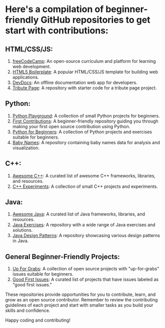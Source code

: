 # Here's a compilation of beginner-friendly GitHub repositories to get start with contributions:

## HTML/CSS/JS:
1. [freeCodeCamp](https://github.com/freeCodeCamp/freeCodeCamp): An open-source curriculum and platform for learning web development.
2. [HTML5 Boilerplate](https://github.com/h5bp/html5-boilerplate): A popular HTML/CSS/JS template for building web applications.
3. [DevDocs](https://github.com/freeCodeCamp/devdocs): An offline documentation web app for developers.
4. [Tribute Page](https://github.com/freeCodeCamp/tribute-page): A repository with starter code for a tribute page project.

## Python:
1. [Python Playground](https://github.com/Box-Of-Hats/python_playground): A collection of small Python projects for beginners.
2. [First Contributions](https://github.com/firstcontributions/first-contributions): A beginner-friendly repository guiding you through making your first open source contribution using Python.
3. [Python for Beginners](https://github.com/Python-World/python-for-beginners): A collection of Python projects and exercises suitable for beginners.
4. [Baby Names](https://github.com/hadley/data-baby-names): A repository containing baby names data for analysis and visualization.

## C++:
1. [Awesome C++](https://github.com/fffaraz/awesome-cpp): A curated list of awesome C++ frameworks, libraries, and resources.
2. [C++ Experiments](https://github.com/lefticus/cpp_experiments): A collection of small C++ projects and experiments.

## Java:
1. [Awesome Java](https://github.com/akullpp/awesome-java): A curated list of Java frameworks, libraries, and resources.
2. [Java Exercises](https://github.com/w3resource/Java-exercises): A repository with a wide range of Java exercises and solutions.
3. [Java Design Patterns](https://github.com/iluwatar/java-design-patterns): A repository showcasing various design patterns in Java.

## General Beginner-Friendly Projects:
1. [Up For Grabs](https://github.com/up-for-grabs/up-for-grabs.net): A collection of open source projects with "up-for-grabs" issues suitable for beginners.
2. [Good First Issues](https://github.com/mungell/awesome-for-beginners): A curated list of projects that have issues labeled as "good first issues."

These repositories provide opportunities for you to contribute, learn, and grow as an open source contributor. Remember to review the contributing guidelines of each project and start with smaller tasks as you build your skills and confidence.

Happy coding and contributing!